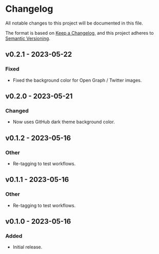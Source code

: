# Changelog

All notable changes to this project will be documented in this file.

The format is based on [Keep a Changelog], and this project adheres to
[Semantic Versioning].

[keep a changelog]: https://keepachangelog.com/en/1.0.0/
[semantic versioning]: https://semver.org/spec/v2.0.0.html

## v0.2.1 - 2023-05-22

### Fixed

- Fixed the background color for Open Graph / Twitter images.

## v0.2.0 - 2023-05-21

### Changed

- Now uses GitHub dark theme background color.

## v0.1.2 - 2023-05-16

### Other

- Re-tagging to test workflows.

## v0.1.1 - 2023-05-16

### Other

- Re-tagging to test workflows.

## v0.1.0 - 2023-05-16

### Added

- Initial release.
